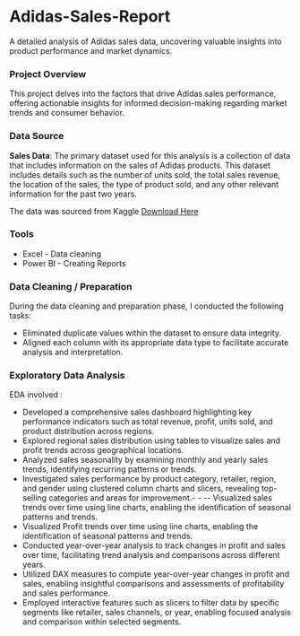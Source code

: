 # Adidas-Sales-Report

A detailed analysis of Adidas sales data, uncovering valuable insights into product performance and market dynamics.

### Project Overview 

This project delves into the factors that drive Adidas sales performance, offering actionable insights for informed decision-making regarding market trends and consumer behavior.

### Data Source


**Sales Data**: The primary dataset used for this analysis is a collection of data that includes information on the sales of Adidas products. This dataset includes details such as the number of units sold, the total sales revenue, the location of the sales, the type of product sold, and any other relevant information for the past two years.

The data was sourced from Kaggle [Download Here](https://www.kaggle.com/datasets/heemalichaudhari/adidas-sales-dataset)

### Tools
- Excel - Data cleaning
- Power BI - Creating Reports

### Data Cleaning / Preparation

During the data cleaning and preparation phase, I conducted the following tasks:
- Eliminated duplicate values within the dataset to ensure data integrity.
- Aligned each column with its appropriate data type to facilitate accurate analysis and interpretation.

### Exploratory Data Analysis
EDA involved :
- Developed a comprehensive sales dashboard highlighting key performance indicators such as total revenue, profit, units sold, and product distribution across regions.
- Explored regional sales distribution using tables to visualize sales and profit trends across geographical locations.
- Analyzed sales seasonality by examining monthly and yearly sales trends, identifying recurring patterns or trends.
- Investigated sales performance by product category, retailer, region, and gender using clustered column charts and slicers, revealing top-selling categories and areas for improvement.- - -- Visualized sales trends over time using line charts, enabling the identification of seasonal patterns and trends.
- Visualized Profit trends over time using line charts, enabling the identification of seasonal patterns and trends.
- Conducted year-over-year analysis to track changes in profit and sales over time, facilitating trend analysis and comparisons across different years.
- Utilized DAX measures to compute year-over-year changes in profit and sales, enabling insightful comparisons and assessments of profitability and sales performance.
- Employed interactive features such as slicers to filter data by specific segments like retailer, sales channels, or year, enabling focused analysis and comparison within selected segments.

